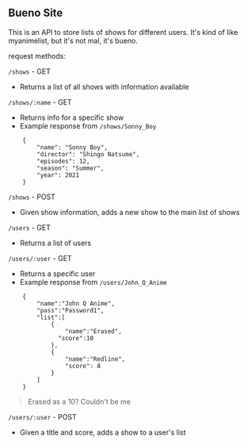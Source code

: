 ## Bueno Site

This is an API to store lists of shows for different users. It's kind of like
myanimelist, but it's not mal, it's bueno.

request methods:

`/shows` - GET
- Returns a list of all shows with information available

`/shows/:name` - GET
- Returns info for a specific show
- Example response from `/shows/Sonny_Boy`
```
    {
        "name": "Sonny Boy",
        "director": "Shingo Natsume",
        "episodes": 12,
        "season": "Summer",
        "year": 2021
    }
```

`/shows` - POST
- Given show information, adds a new show to the main list of shows


`/users` - GET
- Returns a list of users

`/users/:user` - GET
- Returns a specific user
- Example response from `/users/John_Q_Anime`
```
    {
        "name":"John Q Anime",
        "pass":"Password1",
        "list":[
            {
                "name":"Erased",
              "score":10  
            },
            {
                "name":"Redline",
                "score": 8
            }
        ]
    }
```
>Erased as a 10? Couldn't be me

`/users/:user` - POST
- Given a title and score, adds a show to a user's list